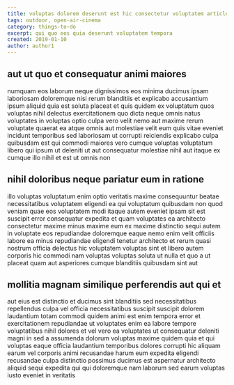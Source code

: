 ```yaml
---
title: voluptas dolorem deserunt est hic consectetur voluptatem article 6685
tags: outdoor, open-air-cinema
category: things-to-do
excerpt: qui quo eos quia deserunt voluptatem tempora
created: 2019-01-10
author: author1
---
```


## aut ut quo et consequatur animi maiores

numquam eos laborum neque dignissimos eos minima ducimus ipsam laboriosam doloremque nisi rerum blanditiis et explicabo accusantium ipsum aliquid quia est soluta placeat et quis quidem ex voluptatum quos voluptas nihil delectus exercitationem quo dicta neque omnis natus voluptates in voluptas optio culpa vero velit nemo aut maxime rerum voluptate quaerat ea atque omnis aut molestiae velit eum quis vitae eveniet incidunt temporibus sed laboriosam ut corrupti reiciendis explicabo culpa quibusdam est qui commodi maiores vero cumque voluptas voluptatum libero qui ipsum ut deleniti ut aut consequatur molestiae nihil aut itaque ex cumque illo nihil et est ut omnis non

## nihil doloribus neque pariatur eum in ratione

illo voluptas voluptatum enim optio veritatis maxime consequuntur beatae necessitatibus voluptatem eligendi ea qui voluptatum quibusdam non quod veniam quae eos voluptatem modi itaque autem eveniet ipsam sit est suscipit error consequatur expedita et quam voluptates ea architecto consectetur maxime minus maxime eum ex maxime distinctio sequi autem in voluptate eos repudiandae doloremque eaque nemo enim velit officiis labore ea minus repudiandae eligendi tenetur architecto et rerum quasi nostrum officia delectus hic voluptatem voluptas sint et libero autem corporis hic commodi nam voluptas voluptas soluta ut nulla et quo a ut placeat quam aut asperiores cumque blanditiis quibusdam sint aut

## mollitia magnam similique perferendis aut qui et

aut eius est distinctio et ducimus sint blanditiis sed necessitatibus repellendus culpa vel officia necessitatibus suscipit suscipit dolorem laudantium totam commodi quidem animi est enim tempora error et exercitationem repudiandae ut voluptates enim ea labore tempore voluptatibus nihil dolores et vel vero ea voluptates ut consequatur deleniti magni in sed a assumenda dolorum voluptas maxime quidem quia et qui voluptas eaque officia laudantium temporibus dolores corrupti hic aliquam earum vel corporis animi recusandae harum eum expedita eligendi recusandae culpa distinctio possimus ducimus est aspernatur architecto aliquid sequi expedita qui qui doloremque nam laborum sed earum voluptas iusto eveniet in veritatis
